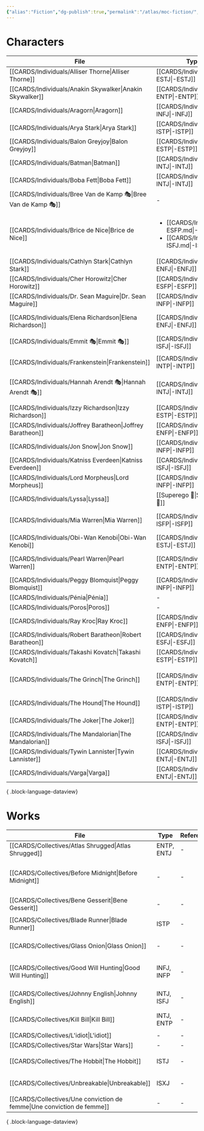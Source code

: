 ```yaml
---
{"alias":"Fiction","dg-publish":true,"permalink":"/atlas/moc-fiction/","dgPassFrontmatter":true,"noteIcon":"1","created":"2023-04-19T17:29:47.405+02:00","updated":"2023-05-02T10:34:33.778+02:00"}
---
```



# Characters 
| File                                                              | Type                                                                                                    | Reference                                                                                                                          | Tag                                                |
| ----------------------------------------------------------------- | ------------------------------------------------------------------------------------------------------- | ---------------------------------------------------------------------------------------------------------------------------------- | -------------------------------------------------- |
| [[CARDS/Individuals/Alliser Thorne\|Alliser Thorne]]           | [[CARDS/Individuals/-ESTJ\|-ESTJ]]                                                                   | \-                                                                                                                                 | <ul></ul>                                          |
| [[CARDS/Individuals/Anakin Skywalker\|Anakin Skywalker]]       | [[CARDS/Individuals/-ENTP\|-ENTP]]                                                                   | \-                                                                                                                                 | <ul></ul>                                          |
| [[CARDS/Individuals/Aragorn\|Aragorn]]                         | [[CARDS/Individuals/-INFJ\|-INFJ]]                                                                   | \-                                                                                                                                 | <ul></ul>                                          |
| [[CARDS/Individuals/Arya Stark\|Arya Stark]]                   | [[CARDS/Individuals/-ISTP\|-ISTP]]                                                                   | \-                                                                                                                                 | <ul></ul>                                          |
| [[CARDS/Individuals/Balon Greyjoy\|Balon Greyjoy]]             | [[CARDS/Individuals/-ESTP\|-ESTP]]                                                                   | \-                                                                                                                                 | <ul></ul>                                          |
| [[CARDS/Individuals/Batman\|Batman]]                           | [[CARDS/Individuals/-INTJ\|-INTJ]]                                                                   | \-                                                                                                                                 | <ul></ul>                                          |
| [[CARDS/Individuals/Boba Fett\|Boba Fett]]                     | [[CARDS/Individuals/-INTJ\|-INTJ]]                                                                   | [Typing Boba Fett \| C.S. Joseph](https://csjoseph.life/typing-boba-fett/)                                                         | <ul></ul>                                          |
| [[CARDS/Individuals/Bree Van de Kamp 🎭\|Bree Van de Kamp 🎭]] | \-                                                                                                      | [Desperate Housewives - Wikipedia](https://en.wikipedia.org/wiki/Desperate_Housewives)                                             | <ul><li>#series</li></ul>                          |
| [[CARDS/Individuals/Brice de Nice\|Brice de Nice]]             | <ul><li>[[CARDS/Individuals/-ESFP.md\\|-ESFP]]</li><li>[[CARDS/Individuals/-ISFJ.md\\|-ISFJ]]</li></ul> | \-                                                                                                                                 | <ul><li>#examples</li></ul>                        |
| [[CARDS/Individuals/Cathlyn Stark\|Cathlyn Stark]]             | [[CARDS/Individuals/-ENFJ\|-ENFJ]]                                                                   | \-                                                                                                                                 | <ul></ul>                                          |
| [[CARDS/Individuals/Cher Horowitz\|Cher Horowitz]]             | [[CARDS/Individuals/-ESFP\|-ESFP]]                                                                   | [Clueless - Wikipedia](https://en.wikipedia.org/wiki/Clueless)                                                                     | <ul></ul>                                          |
| [[CARDS/Individuals/Dr. Sean Maguire\|Dr. Sean Maguire]]       | [[CARDS/Individuals/-INFP\|-INFP]]                                                                   | [Good Will Hunting - Wikipedia](https://en.wikipedia.org/wiki/Good_Will_Hunting)                                                   | <ul></ul>                                          |
| [[CARDS/Individuals/Elena Richardson\|Elena Richardson]]       | [[CARDS/Individuals/-ENFJ\|-ENFJ]]                                                                   | [[CARDS/Collectives/Little Fires everywhere\|Little Fires everywhere]]                                                          | <ul></ul>                                          |
| [[CARDS/Individuals/Emmit 🎭\|Emmit 🎭]]                       | [[CARDS/Individuals/-ISFJ\|-ISFJ]]                                                                                               | [Fargo (TV series) - Wikipedia](https://en.wikipedia.org/wiki/Fargo_(TV_series))                                                   | <ul></ul>                                          |
| [[CARDS/Individuals/Frankenstein\|Frankenstein]]               | [[CARDS/Individuals/-INTP\|-INTP]]                                                                   | [Frankenstein (1931 film) - Wikipedia](https://en.wikipedia.org/wiki/Frankenstein_(1931_film))                                     | <ul><li>#movie</li></ul>                           |
| [[CARDS/Individuals/Hannah Arendt 🎭\|Hannah Arendt 🎭]]       | [[CARDS/Individuals/-INTJ\|-INTJ]]                                                                   | [Hannah Arendt (film) - Wikipedia](https://en.wikipedia.org/wiki/Hannah_Arendt_(film))                                             | <ul><li>#on/philosophy</li><li>#examples</li></ul> |
| [[CARDS/Individuals/Izzy Richardson\|Izzy Richardson]]         | [[CARDS/Individuals/-ESTP\|-ESTP]]                                                                   | \-                                                                                                                                 | <ul></ul>                                          |
| [[CARDS/Individuals/Joffrey Baratheon\|Joffrey Baratheon]]     | [[CARDS/Individuals/-ENFP\|-ENFP]]                                                                   | \-                                                                                                                                 | <ul></ul>                                          |
| [[CARDS/Individuals/Jon Snow\|Jon Snow]]                       | [[CARDS/Individuals/-INFP\|-INFP]]                                                                   | \-                                                                                                                                 | <ul></ul>                                          |
| [[CARDS/Individuals/Katniss Everdeen\|Katniss Everdeen]]       | [[CARDS/Individuals/-ISFJ\|-ISFJ]]                                                                   | \-                                                                                                                                 | <ul></ul>                                          |
| [[CARDS/Individuals/Lord Morpheus\|Lord Morpheus]]             | [[CARDS/Individuals/-INFP\|-INFP]]                                                                   | [The Sandman (TV series) - Wikipedia](https://en.wikipedia.org/wiki/The_Sandman_(TV_series))                                       | <ul></ul>                                          |
| [[CARDS/Individuals/Lyssa\|Lyssa]]                             | [[Superego 👹\|Superego 👹]]                                                                            | Greek Mythology                                                                                                                    | <ul></ul>                                          |
| [[CARDS/Individuals/Mia Warren\|Mia Warren]]                   | [[CARDS/Individuals/-ISFP\|-ISFP]]                                                                   | [[CARDS/Collectives/Little Fires everywhere\|Little Fires everywhere]]                                                          | <ul></ul>                                          |
| [[CARDS/Individuals/Obi-Wan Kenobi\|Obi-Wan Kenobi]]           | [[CARDS/Individuals/-ESTJ\|-ESTJ]]                                                                   | [Fictional Typing: Obi-Wan Kenobi \| C.S. Joseph](https://csjoseph.life/fictional-typing-obi-wan-kenobi/)                          | <ul></ul>                                          |
| [[CARDS/Individuals/Pearl Warren\|Pearl Warren]]               | [[CARDS/Individuals/-ENTP\|-ENTP]]                                                                   | [[CARDS/Collectives/Little Fires everywhere\|Little Fires everywhere]]                                                                                                        | <ul></ul>                                          |
| [[CARDS/Individuals/Peggy Blomquist\|Peggy Blomquist]]         | [[CARDS/Individuals/-INFP\|-INFP]]                                                                   | [Fargo (TV series) - Wikipedia](https://en.wikipedia.org/wiki/Fargo_(TV_series))                                                   | <ul></ul>                                          |
| [[CARDS/Individuals/Pénia\|Pénia]]                             | \-                                                                                                      | Greek Mythology                                                                                                                    | <ul></ul>                                          |
| [[CARDS/Individuals/Poros\|Poros]]                             | \-                                                                                                      | Greek Mythology                                                                                                                    | <ul></ul>                                          |
| [[CARDS/Individuals/Ray Kroc\|Ray Kroc]]                       | [[CARDS/Individuals/-ENFP\|-ENFP]]                                                                   | \-                                                                                                                                 | <ul></ul>                                          |
| [[CARDS/Individuals/Robert Baratheon\|Robert Baratheon]]       | [[CARDS/Individuals/-ESFJ\|-ESFJ]]                                                                   | \-                                                                                                                                 | <ul></ul>                                          |
| [[CARDS/Individuals/Takashi Kovatch\|Takashi Kovatch]]         | [[CARDS/Individuals/-ESTP\|-ESTP]]                                                                   | \-                                                                                                                                 | <ul></ul>                                          |
| [[CARDS/Individuals/The Grinch\|The Grinch]]                   | [[CARDS/Individuals/-ENTP\|-ENTP]]                                                                   | [How the Grinch Stole Christmas (2000 film) - Wikipedia](https://en.wikipedia.org/wiki/How_the_Grinch_Stole_Christmas_(2000_film)) | <ul><li>#to/publish</li><li>#examples</li></ul>    |
| [[CARDS/Individuals/The Hound\|The Hound]]                     | [[CARDS/Individuals/-ISTP\|-ISTP]]                                                                   | \-                                                                                                                                 | <ul></ul>                                          |
| [[CARDS/Individuals/The Joker\|The Joker]]                     | [[CARDS/Individuals/-ENTP\|-ENTP]]                                                                   | \-                                                                                                                                 | <ul></ul>                                          |
| [[CARDS/Individuals/The Mandalorian\|The Mandalorian]]         | [[CARDS/Individuals/-ISFJ\|-ISFJ]]                                                                   | [What type is the Mandalorian \| C..S Joseph](https://csjoseph.life/what-type-is-the-mandalorian/)                                 | <ul></ul>                                          |
| [[CARDS/Individuals/Tywin Lannister\|Tywin Lannister]]         | [[CARDS/Individuals/-ENTJ\|-ENTJ]]                                                                   | \-                                                                                                                                 | <ul></ul>                                          |
| [[CARDS/Individuals/Varga\|Varga]]                             | [[CARDS/Individuals/-ENTJ\|-ENTJ]]                                                                   | [Fargo (TV series) - Wikipedia](https://en.wikipedia.org/wiki/Fargo_(TV_series))                                                   | <ul></ul>                                          |

{ .block-language-dataview}

# Works 

| File                                                                      | Type       | Reference | Tag                                                            |
| ------------------------------------------------------------------------- | ---------- | --------- | -------------------------------------------------------------- |
| [[CARDS/Collectives/Atlas Shrugged\|Atlas Shrugged]]                   | ENTP, ENTJ | \-        | <ul></ul>                                                      |
| [[CARDS/Collectives/Before Midnight\|Before Midnight]]                 | \-         | \-        | <ul><li>#Heart</li><li>#to/publish</li><li>#examples</li></ul> |
| [[CARDS/Collectives/Bene Gesserit\|Bene Gesserit]]                     | \-         | \-        | <ul></ul>                                                      |
| [[CARDS/Collectives/Blade Runner\|Blade Runner]]                       | ISTP       | \-        | <ul><li>#examples</li></ul>                                    |
| [[CARDS/Collectives/Glass Onion\|Glass Onion]]                         | \-         | \-        | <ul><li>#interest</li></ul>                                    |
| [[CARDS/Collectives/Good Will Hunting\|Good Will Hunting]]             | INFJ, INFP | \-        | <ul><li>#on/education</li><li>#examples</li></ul>              |
| [[CARDS/Collectives/Johnny English\|Johnny English]]                   | INTJ, ISFJ | \-        | <ul><li>#examples</li></ul>                                    |
| [[CARDS/Collectives/Kill Bill\|Kill Bill]]                             | INTJ, ENTP | \-        | <ul><li>#examples</li></ul>                                    |
| [[CARDS/Collectives/L'idiot\|L'idiot]]                                 | \-         | \-        | <ul></ul>                                                      |
| [[CARDS/Collectives/Star Wars\|Star Wars]]                             | \-         | \-        | <ul></ul>                                                      |
| [[CARDS/Collectives/The Hobbit\|The Hobbit]]                           | ISTJ       | \-        | <ul><li>#examples</li></ul>                                    |
| [[CARDS/Collectives/Unbreakable\|Unbreakable]]                         | ISXJ       | \-        | <ul><li>#examples</li></ul>                                    |
| [[CARDS/Collectives/Une conviction de femme\|Une conviction de femme]] | \-         | \-        | <ul></ul>                                                      |

{ .block-language-dataview}
